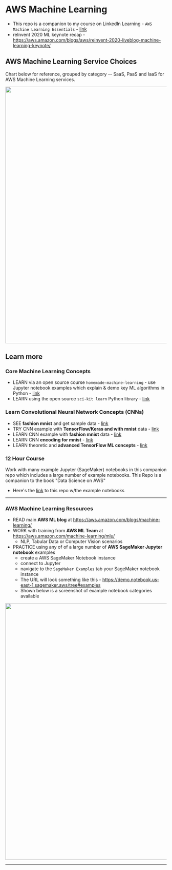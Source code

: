# AWS Machine Learning

- This repo is a companion to my course on LinkedIn Learning - `AWS Machine Learning Essentials` - [link](https://www.linkedin.com/learning/amazon-web-services-machine-learning-essential-training)
- reInvent 2020 ML keynote recap - https://aws.amazon.com/blogs/aws/reinvent-2020-liveblog-machine-learning-keynote/

## AWS Machine Learning Service Choices

Chart below for reference, grouped by category -- SaaS, PaaS and IaaS for AWS Machine Learning services.

<img src="https://github.com/lynnlangit/Hello-AWS-Data-Services/blob/master/images/AWS%20ML%20chart.png" width=800>

## Learn more 

### Core Machine Learning Concepts

- LEARN via an open source course `homemade-machine-learning` - use Jupyter notebook examples which explain & demo key ML algorithms in Python - [link](https://github.com/trekhleb/homemade-machine-learning)
- LEARN using the open source `sci-kit learn` Python library - [link](https://scikit-learn.org/stable/getting_started.html)

### Learn Convolutional Neural Network Concepts (CNNs)

- SEE **fashion mnist** and get sample data - [link](https://github.com/zalandoresearch/fashion-mnist)
- TRY CNN example with **TensorFlow/Keras and with mnist** data - [link](https://towardsdatascience.com/image-classification-in-10-minutes-with-mnist-dataset-54c35b77a38d)
- LEARN CNN example with **fashion mnist** data - [link](https://towardsdatascience.com/mnist-cnn-python-c61a5bce7a19)
- LEARN CNN **encoding for mnist** - [link](https://www.guru99.com/convnet-tensorflow-image-classification.html)
- LEARN theoretic and **advanced TensorFlow ML concepts** - [link](https://www.tensorflow.org/resources/learn-ml/theoretical-and-advanced-machine-learning)

### 12 Hour Course

Work with many example Jupyter (SageMaker) notebooks in this companion repo which includes a large number of example notebooks.  This Repo is a companion to the book "Data Science on AWS"  
- Here's the [link](https://github.com/data-science-on-aws/data-science-on-aws) to this repo w/the example notebooks

----

### AWS Machine Learning Resources

- READ main **AWS ML blog** at https://aws.amazon.com/blogs/machine-learning/
- WORK with training from **AWS ML Team** at https://aws.amazon.com/machine-learning/mlu/ 
    - NLP, Tabular Data or Computer Vision scenarios
- PRACTICE using any of of a large number of **AWS SageMaker Jupyter notebook** examples
    - create a AWS SageMaker Notebook instance 
    - connect to Jupyter
    - navigate to the `SageMaker Examples` tab your SageMaker notebook instance
    - The URL will look something like this - https://demo.notebook.us-east-1.sagemaker.aws/tree#examples
    - Shown below is a screenshot of example notebook categories available

<img src="https://github.com/lynnlangit/Hello-AWS-Data-Services/blob/master/images/sagemaker-examples.png" width=800>

---




